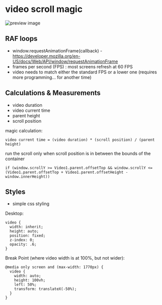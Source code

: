 # video scroll magic
![preview image](https://github.com/troychroi/videomagic/blob/master/preview.gif)

## RAF loops
* window.requestAnimationFrame(callback) - https://developer.mozilla.org/en-US/docs/Web/API/window/requestAnimationFrame
* frames per second (FPS) : most screens refresh at 60 FPS
* video needs to match either the standard FPS or a lower one (requires more programming... for another time)

## Calculations & Measurements
* video duration
* video current time
* parent height
* scroll position

magic calculation:

```
video current time = (video duration) * (scroll position) / (parent height)
```

run the scroll only when scroll position is in between the bounds of the container
```
if (window.scrollY >= Video1.parent.offsetTop && window.scrollY <= (Video1.parent.offsetTop + Video1.parent.offsetHeight - window.innerHeight))
```

## Styles
* simple css styling

Desktop:
```
video {
  width: inherit;
  height: auto;
  position: fixed;
  z-index: 0;
  opacity: .6;
}
```
Break Point (where video width is at 100%, but not wider):
```
@media only screen and (max-width: 1770px) {
  video {
    width: auto;
    height: 100vh;
    left: 50%;
    transform: translateX(-50%);
  }
}
```

